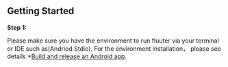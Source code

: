 ## Getting Started
**Step 1:**

Please make sure you have the environment to run fluuter via your terminal or IDE such as(Andriod Stdio). For the environment installation， please see details *[Build and release an Android app](https://flutter.dev/docs/deployment/android).

